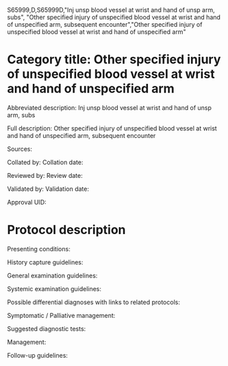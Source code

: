 S65999,D,S65999D,"Inj unsp blood vessel at wrist and hand of unsp arm, subs", "Other specified injury of unspecified blood vessel at wrist and hand of unspecified arm, subsequent encounter","Other specified injury of unspecified blood vessel at wrist and hand of unspecified arm"
# Category title: Other specified injury of unspecified blood vessel at wrist and hand of unspecified arm

Abbreviated description: Inj unsp blood vessel at wrist and hand of unsp arm, subs

Full description: Other specified injury of unspecified blood vessel at wrist and hand of unspecified arm, subsequent encounter

Sources:

Collated by:
Collation date:

Reviewed by:
Review date:

Validated by:
Validation date:

Approval UID:

# Protocol description

Presenting conditions:

History capture guidelines:

General examination guidelines:

Systemic examination guidelines:

Possible differential diagnoses with links to related protocols:

Symptomatic / Palliative management:

Suggested diagnostic tests:

Management:

Follow-up guidelines:
